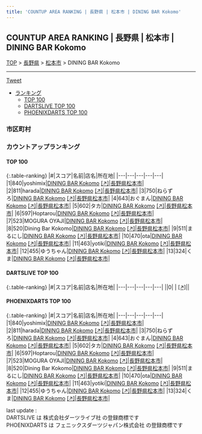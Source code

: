 ```yaml
---
title: 'COUNTUP AREA RANKING | 長野県 | 松本市 | DINING BAR Kokomo'
---
```

## COUNTUP AREA RANKING | 長野県 | 松本市 | DINING BAR Kokomo

[TOP](/darts/rank/) > [長野県](/darts/rank/長野県/) > [松本市](/darts/rank/長野県/松本市/) > DINING BAR Kokomo

___

<a href="https://twitter.com/share?ref_src=twsrc%5Etfw" data-text="COUNTUP AREA RANKING | 長野県松本市DINING BAR Kokomo" class="twitter-share-button" data-hashtags="DARTSLIVE,PHOENIXDARTS,darts,ダーツ" data-show-count="false">Tweet</a>

* [ランキング](#カウントアップランキング)
    * [TOP 100](#top-100)
    * [DARTSLIVE TOP 100](#dartslive-top-100)
    * [PHOENIXDARTS TOP 100](#phoenixdarts-top-100)

### 市区町村

<ul>

</ul>

### カウントアップランキング

#### TOP 100



{:.table-ranking}
|#|スコア|名前|店名|所在地|
|---|---|---|---|---|
|1|840|<span class="rank-name-pd">yoshimix</span>|<a href="/darts/rank/shops/79937.html">DINING BAR Kokomo</a> <a href="https://vs.phoenixdarts.com/jp/shop/shopDetailInfo/s_79937?s_seq=79937">[↗]</a>|<a href="/darts/rank/長野県/松本市">長野県松本市</a>|
|2|811|<span class="rank-name-pd">harada</span>|<a href="/darts/rank/shops/79937.html">DINING BAR Kokomo</a> <a href="https://vs.phoenixdarts.com/jp/shop/shopDetailInfo/s_79937?s_seq=79937">[↗]</a>|<a href="/darts/rank/長野県/松本市">長野県松本市</a>|
|3|750|<span class="rank-name-pd">ねらずろ</span>|<a href="/darts/rank/shops/79937.html">DINING BAR Kokomo</a> <a href="https://vs.phoenixdarts.com/jp/shop/shopDetailInfo/s_79937?s_seq=79937">[↗]</a>|<a href="/darts/rank/長野県/松本市">長野県松本市</a>|
|4|643|<span class="rank-name-pd">おぐまん</span>|<a href="/darts/rank/shops/79937.html">DINING BAR Kokomo</a> <a href="https://vs.phoenixdarts.com/jp/shop/shopDetailInfo/s_79937?s_seq=79937">[↗]</a>|<a href="/darts/rank/長野県/松本市">長野県松本市</a>|
|5|602|<span class="rank-name-pd">タカ</span>|<a href="/darts/rank/shops/79937.html">DINING BAR Kokomo</a> <a href="https://vs.phoenixdarts.com/jp/shop/shopDetailInfo/s_79937?s_seq=79937">[↗]</a>|<a href="/darts/rank/長野県/松本市">長野県松本市</a>|
|6|597|<span class="rank-name-pd">Hoptarou</span>|<a href="/darts/rank/shops/79937.html">DINING BAR Kokomo</a> <a href="https://vs.phoenixdarts.com/jp/shop/shopDetailInfo/s_79937?s_seq=79937">[↗]</a>|<a href="/darts/rank/長野県/松本市">長野県松本市</a>|
|7|523|<span class="rank-name-pd">MOGURA OYAJI</span>|<a href="/darts/rank/shops/79937.html">DINING BAR Kokomo</a> <a href="https://vs.phoenixdarts.com/jp/shop/shopDetailInfo/s_79937?s_seq=79937">[↗]</a>|<a href="/darts/rank/長野県/松本市">長野県松本市</a>|
|8|520|<span class="rank-name-pd">Dining Bar Kokomo</span>|<a href="/darts/rank/shops/79937.html">DINING BAR Kokomo</a> <a href="https://vs.phoenixdarts.com/jp/shop/shopDetailInfo/s_79937?s_seq=79937">[↗]</a>|<a href="/darts/rank/長野県/松本市">長野県松本市</a>|
|9|511|<span class="rank-name-pd">まるにし</span>|<a href="/darts/rank/shops/79937.html">DINING BAR Kokomo</a> <a href="https://vs.phoenixdarts.com/jp/shop/shopDetailInfo/s_79937?s_seq=79937">[↗]</a>|<a href="/darts/rank/長野県/松本市">長野県松本市</a>|
|10|470|<span class="rank-name-pd">ota</span>|<a href="/darts/rank/shops/79937.html">DINING BAR Kokomo</a> <a href="https://vs.phoenixdarts.com/jp/shop/shopDetailInfo/s_79937?s_seq=79937">[↗]</a>|<a href="/darts/rank/長野県/松本市">長野県松本市</a>|
|11|463|<span class="rank-name-pd">yotiki</span>|<a href="/darts/rank/shops/79937.html">DINING BAR Kokomo</a> <a href="https://vs.phoenixdarts.com/jp/shop/shopDetailInfo/s_79937?s_seq=79937">[↗]</a>|<a href="/darts/rank/長野県/松本市">長野県松本市</a>|
|12|455|<span class="rank-name-pd">ゆうちゃん</span>|<a href="/darts/rank/shops/79937.html">DINING BAR Kokomo</a> <a href="https://vs.phoenixdarts.com/jp/shop/shopDetailInfo/s_79937?s_seq=79937">[↗]</a>|<a href="/darts/rank/長野県/松本市">長野県松本市</a>|
|13|324|<span class="rank-name-pd">くま</span>|<a href="/darts/rank/shops/79937.html">DINING BAR Kokomo</a> <a href="https://vs.phoenixdarts.com/jp/shop/shopDetailInfo/s_79937?s_seq=79937">[↗]</a>|<a href="/darts/rank/長野県/松本市">長野県松本市</a>|


#### DARTSLIVE TOP 100



{:.table-ranking}
|#|スコア|名前|店名|所在地|
|---|---|---|---|---|
||0|<span class="rank-name-dl"> </span>|<a href="/darts/rank/shops/.html"></a> <a href="">[↗]</a>|<a href="/darts/rank//"></a>|


#### PHOENIXDARTS TOP 100



{:.table-ranking}
|#|スコア|名前|店名|所在地|
|---|---|---|---|---|
|1|840|<span class="rank-name-pd">yoshimix</span>|<a href="/darts/rank/shops/79937.html">DINING BAR Kokomo</a> <a href="https://vs.phoenixdarts.com/jp/shop/shopDetailInfo/s_79937?s_seq=79937">[↗]</a>|<a href="/darts/rank/長野県/松本市">長野県松本市</a>|
|2|811|<span class="rank-name-pd">harada</span>|<a href="/darts/rank/shops/79937.html">DINING BAR Kokomo</a> <a href="https://vs.phoenixdarts.com/jp/shop/shopDetailInfo/s_79937?s_seq=79937">[↗]</a>|<a href="/darts/rank/長野県/松本市">長野県松本市</a>|
|3|750|<span class="rank-name-pd">ねらずろ</span>|<a href="/darts/rank/shops/79937.html">DINING BAR Kokomo</a> <a href="https://vs.phoenixdarts.com/jp/shop/shopDetailInfo/s_79937?s_seq=79937">[↗]</a>|<a href="/darts/rank/長野県/松本市">長野県松本市</a>|
|4|643|<span class="rank-name-pd">おぐまん</span>|<a href="/darts/rank/shops/79937.html">DINING BAR Kokomo</a> <a href="https://vs.phoenixdarts.com/jp/shop/shopDetailInfo/s_79937?s_seq=79937">[↗]</a>|<a href="/darts/rank/長野県/松本市">長野県松本市</a>|
|5|602|<span class="rank-name-pd">タカ</span>|<a href="/darts/rank/shops/79937.html">DINING BAR Kokomo</a> <a href="https://vs.phoenixdarts.com/jp/shop/shopDetailInfo/s_79937?s_seq=79937">[↗]</a>|<a href="/darts/rank/長野県/松本市">長野県松本市</a>|
|6|597|<span class="rank-name-pd">Hoptarou</span>|<a href="/darts/rank/shops/79937.html">DINING BAR Kokomo</a> <a href="https://vs.phoenixdarts.com/jp/shop/shopDetailInfo/s_79937?s_seq=79937">[↗]</a>|<a href="/darts/rank/長野県/松本市">長野県松本市</a>|
|7|523|<span class="rank-name-pd">MOGURA OYAJI</span>|<a href="/darts/rank/shops/79937.html">DINING BAR Kokomo</a> <a href="https://vs.phoenixdarts.com/jp/shop/shopDetailInfo/s_79937?s_seq=79937">[↗]</a>|<a href="/darts/rank/長野県/松本市">長野県松本市</a>|
|8|520|<span class="rank-name-pd">Dining Bar Kokomo</span>|<a href="/darts/rank/shops/79937.html">DINING BAR Kokomo</a> <a href="https://vs.phoenixdarts.com/jp/shop/shopDetailInfo/s_79937?s_seq=79937">[↗]</a>|<a href="/darts/rank/長野県/松本市">長野県松本市</a>|
|9|511|<span class="rank-name-pd">まるにし</span>|<a href="/darts/rank/shops/79937.html">DINING BAR Kokomo</a> <a href="https://vs.phoenixdarts.com/jp/shop/shopDetailInfo/s_79937?s_seq=79937">[↗]</a>|<a href="/darts/rank/長野県/松本市">長野県松本市</a>|
|10|470|<span class="rank-name-pd">ota</span>|<a href="/darts/rank/shops/79937.html">DINING BAR Kokomo</a> <a href="https://vs.phoenixdarts.com/jp/shop/shopDetailInfo/s_79937?s_seq=79937">[↗]</a>|<a href="/darts/rank/長野県/松本市">長野県松本市</a>|
|11|463|<span class="rank-name-pd">yotiki</span>|<a href="/darts/rank/shops/79937.html">DINING BAR Kokomo</a> <a href="https://vs.phoenixdarts.com/jp/shop/shopDetailInfo/s_79937?s_seq=79937">[↗]</a>|<a href="/darts/rank/長野県/松本市">長野県松本市</a>|
|12|455|<span class="rank-name-pd">ゆうちゃん</span>|<a href="/darts/rank/shops/79937.html">DINING BAR Kokomo</a> <a href="https://vs.phoenixdarts.com/jp/shop/shopDetailInfo/s_79937?s_seq=79937">[↗]</a>|<a href="/darts/rank/長野県/松本市">長野県松本市</a>|
|13|324|<span class="rank-name-pd">くま</span>|<a href="/darts/rank/shops/79937.html">DINING BAR Kokomo</a> <a href="https://vs.phoenixdarts.com/jp/shop/shopDetailInfo/s_79937?s_seq=79937">[↗]</a>|<a href="/darts/rank/長野県/松本市">長野県松本市</a>|


<div class="footer border-top border-gray-light mt-5 pt-3 text-right text-gray">
    last update : <span style="font-weight: italic" id="foot_last_modified"></span><br />
    DARTSLIVE は 株式会社ダーツライブ社 の登録商標です<br />
    PHOENIXDARTS は フェニックスダーツジャパン株式会社 の登録商標です<br />
</div>

<script src="https://cdnjs.cloudflare.com/ajax/libs/jquery.tablesorter/2.31.3/js/jquery.tablesorter.min.js" integrity="sha512-qzgd5cYSZcosqpzpn7zF2ZId8f/8CHmFKZ8j7mU4OUXTNRd5g+ZHBPsgKEwoqxCtdQvExE5LprwwPAgoicguNg==" crossorigin="anonymous" referrerpolicy="no-referrer"></script>
<link rel="stylesheet" href="https://cdnjs.cloudflare.com/ajax/libs/jquery.tablesorter/2.31.3/css/theme.default.min.css" integrity="sha512-wghhOJkjQX0Lh3NSWvNKeZ0ZpNn+SPVXX1Qyc9OCaogADktxrBiBdKGDoqVUOyhStvMBmJQ8ZdMHiR3wuEq8+w==" crossorigin="anonymous" referrerpolicy="no-referrer" />
<script>
$(function() {
    $(".table-ranking").tablesorter({sortList:[[0, 0]]});
    $("#foot_last_modified").text(formatDate(new Date(document.lastModified), 'yyyy-MM-dd HH:mm:ss'));
});
</script>

<script async src="https://platform.twitter.com/widgets.js" charset="utf-8"></script>